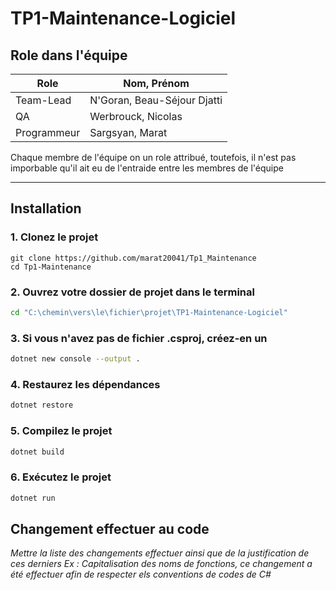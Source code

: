 # TP1-Maintenance-Logiciel
## Role dans l'équipe
| Role    | Nom, Prénom |
| -------- | ------- |
| Team-Lead  | N'Goran, Beau-Séjour Djatti    |
| QA | Werbrouck, Nicolas     |
| Programmeur    | Sargsyan, Marat    |

Chaque membre de l'équipe on un role attribué, toutefois, il n'est pas imporbable qu'il ait eu de l'entraide entre les membres de l'équipe

---

## Installation 
### 1. Clonez le projet
```
git clone https://github.com/marat20041/Tp1_Maintenance
cd Tp1-Maintenance
```

### 2. Ouvrez votre dossier de projet dans le terminal

```sh
cd "C:\chemin\vers\le\fichier\projet\TP1-Maintenance-Logiciel"
```

### 3. Si vous n'avez pas de fichier .csproj, créez-en un

```sh
dotnet new console --output .
```

### 4. Restaurez les dépendances

```sh
dotnet restore
```

### 5. Compilez le projet

```sh
dotnet build
```

### 6. Exécutez le projet

```sh
dotnet run
```

## Changement effectuer au code

_Mettre la liste des changements effectuer ainsi que de la justification de ces derniers Ex : Capitalisation des noms de fonctions, ce changement a été effectuer afin de respecter els conventions de codes de C#_

